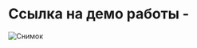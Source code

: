 # Ссылка на демо работы - 

![Снимок](https://github.com/KirillRusacoff/Calculator-Solaris/assets/121468262/1eecbf98-6bf5-4ea8-96f1-f7e013389143)
